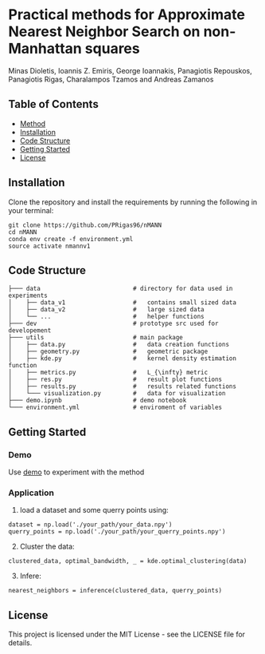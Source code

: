 # Practical methods for Approximate Nearest Neighbor Search on non-Manhattan squares

Minas Dioletis, Ioannis Z. Emiris, George Ioannakis, Panagiotis Repouskos, Panagiotis Rigas, Charalampos Tzamos and Andreas Zamanos

## Table of Contents
- [Method](#Method)
- [Installation](#Installation)
- [Code Structure](#CD)
- [Getting Started](#getting_started)
- [License](#license)

<a id="Installation"></a>
## Installation

Clone the repository and install the requirements by running the following in your terminal:
```
git clone https://github.com/PRigas96/nMANN
cd nMANN
conda env create -f environment.yml
source activate nmannv1
```
<a id="CD"></a>
## Code Structure
```
├─── data                          # directory for data used in experiments
│    ├── data_v1                   #   contains small sized data
│    ├── data_v2                   #   large sized data
│    └── ...                       #   helper functions
├─── dev                           # prototype src used for developement
├─── utils                         # main package
│    ├── data.py                   #   data creation functions
│    ├── geometry.py               #   geometric package
│    ├── kde.py                    #   kernel density estimation function
│    ├── metrics.py                #   L_{\infty} metric
│    ├── res.py                    #   result plot functions
│    ├── results.py                #   results related functions
│    └─── visualization.py         #   data for visualization
├─── demo.ipynb                    # demo notebook
└─── environment.yml               # enviroment of variables
```
<a id="getting_started"></a>
## Getting Started
### Demo
Use [demo](demo.ipynb) to experiment with the method
### Application
1. load a dataset and some querry points using:
```
dataset = np.load('./your_path/your_data.npy')
querry_points = np.load('./your_path/your_querry_points.npy')
```
2. Cluster the data:
```
clustered_data, optimal_bandwidth, _ = kde.optimal_clustering(data)
```
3. Infere:
```
nearest_neighbors = inference(clustered_data, querry_points)
```
<a id="license"></a>
## License
This project is licensed under the MIT License - see the LICENSE file for details.

